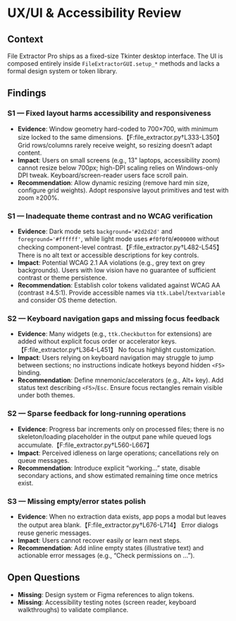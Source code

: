 # UX/UI & Accessibility Review

## Context
File Extractor Pro ships as a fixed-size Tkinter desktop interface. The UI is composed entirely inside `FileExtractorGUI.setup_*` methods and lacks a formal design system or token library.

## Findings

### S1 — Fixed layout harms accessibility and responsiveness
- **Evidence**: Window geometry hard-coded to 700×700, with minimum size locked to the same dimensions.【F:file_extractor.py†L333-L350】 Grid rows/columns rarely receive weight, so resizing doesn’t adapt content.
- **Impact**: Users on small screens (e.g., 13" laptops, accessibility zoom) cannot resize below 700px; high-DPI scaling relies on Windows-only DPI tweak. Keyboard/screen-reader users face scroll pain.
- **Recommendation**: Allow dynamic resizing (remove hard min size, configure grid weights). Adopt responsive layout primitives and test with zoom ≥200%.

### S1 — Inadequate theme contrast and no WCAG verification
- **Evidence**: Dark mode sets `background='#2d2d2d'` and `foreground='#ffffff'`, while light mode uses `#f0f0f0`/`#000000` without checking component-level contrast.【F:file_extractor.py†L482-L545】 There is no alt text or accessible descriptions for key controls.
- **Impact**: Potential WCAG 2.1 AA violations (e.g., grey text on grey backgrounds). Users with low vision have no guarantee of sufficient contrast or theme persistence.
- **Recommendation**: Establish color tokens validated against WCAG AA (contrast ≥4.5:1). Provide accessible names via `ttk.Label`/`textvariable` and consider OS theme detection.

### S2 — Keyboard navigation gaps and missing focus feedback
- **Evidence**: Many widgets (e.g., `ttk.Checkbutton` for extensions) are added without explicit focus order or accelerator keys.【F:file_extractor.py†L364-L451】 No focus highlight customization.
- **Impact**: Users relying on keyboard navigation may struggle to jump between sections; no instructions indicate hotkeys beyond hidden `<F5>` binding.
- **Recommendation**: Define mnemonic/accelerators (e.g., Alt+ key). Add status text describing `<F5>`/`Esc`. Ensure focus rectangles remain visible under both themes.

### S2 — Sparse feedback for long-running operations
- **Evidence**: Progress bar increments only on processed files; there is no skeleton/loading placeholder in the output pane while queued logs accumulate.【F:file_extractor.py†L560-L667】
- **Impact**: Perceived idleness on large operations; cancellations rely on queue messages.
- **Recommendation**: Introduce explicit “working…” state, disable secondary actions, and show estimated remaining time once metrics exist.

### S3 — Missing empty/error states polish
- **Evidence**: When no extraction data exists, app pops a modal but leaves the output area blank.【F:file_extractor.py†L676-L714】 Error dialogs reuse generic messages.
- **Impact**: Users cannot recover easily or learn next steps.
- **Recommendation**: Add inline empty states (illustrative text) and actionable error messages (e.g., “Check permissions on …”).

## Open Questions
- **Missing**: Design system or Figma references to align tokens.
- **Missing**: Accessibility testing notes (screen reader, keyboard walkthroughs) to validate compliance.
